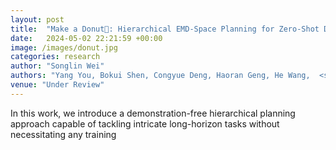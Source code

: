 ```yaml
---
layout: post
title:  "Make a Donut🍩: Hierarchical EMD-Space Planning for Zero-Shot Deformable Manipulation with Tools "
date:   2024-05-02 22:21:59 +00:00
image: /images/donut.jpg
categories: research
author: "Songlin Wei"
authors: "Yang You, Bokui Shen, Congyue Deng, Haoran Geng, He Wang,  <strong>Songlin Wei</strong>, Leonidas Guibas†"
venue: "Under Review"
---
```

In this work, we introduce a demonstration-free hierarchical planning approach capable of tackling intricate long-horizon tasks without necessitating any training

